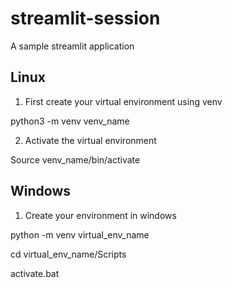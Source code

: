 # streamlit-session
A sample streamlit application

Linux
------
1. First create your virtual environment using venv

 python3 -m venv venv_name
 
2. Activate the virtual environment

  Source venv_name/bin/activate
  
 Windows
 -------
 1. Create your environment in windows
 
 python -m venv virtual_env_name
 
 cd virtual_env_name/Scripts
 
 activate.bat
 
 
 
